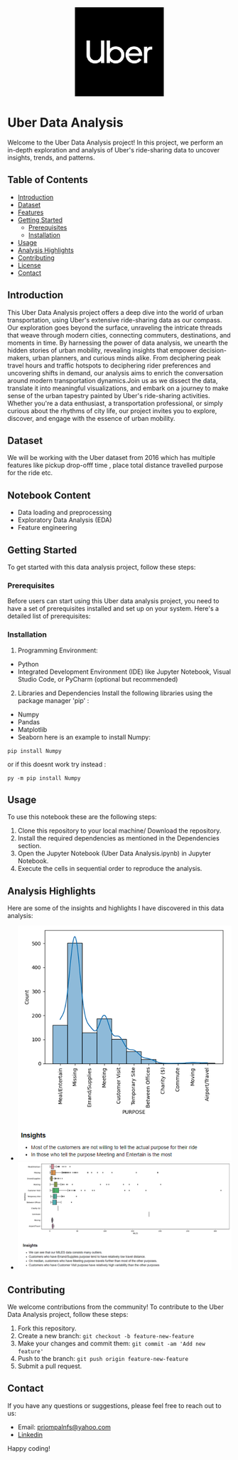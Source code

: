 <div align="center">
  <img src="img/538264.png" alt="Uber Logo" width="200" height="200">
</div>

# Uber Data Analysis

Welcome to the Uber Data Analysis project! In this project, we perform an in-depth exploration and analysis of Uber's ride-sharing data to uncover insights, trends, and patterns.


## Table of Contents

- [Introduction](#introduction)
- [Dataset](#dataset)
- [Features](#features)
- [Getting Started](#getting-started)
  - [Prerequisites](#prerequisites)
  - [Installation](#installation)
- [Usage](#usage)
- [Analysis Highlights](#analysis-highlights)
- [Contributing](#contributing)
- [License](#license)
- [Contact](#contact)

## Introduction

This Uber Data Analysis project offers a deep dive into the world of urban transportation, using Uber's extensive ride-sharing data as our compass. Our exploration goes beyond the surface, unraveling the intricate threads that weave through modern cities, connecting commuters, destinations, and moments in time. By harnessing the power of data analysis, we unearth the hidden stories of urban mobility, revealing insights that empower decision-makers, urban planners, and curious minds alike. From deciphering peak travel hours and traffic hotspots to deciphering rider preferences and uncovering shifts in demand, our analysis aims to enrich the conversation around modern transportation dynamics.Join us as we dissect the data, translate it into meaningful visualizations, and embark on a journey to make sense of the urban tapestry painted by Uber's ride-sharing activities. Whether you're a data enthusiast, a transportation professional, or simply curious about the rhythms of city life, our project invites you to explore, discover, and engage with the essence of urban mobility.

## Dataset

We will be working with the Uber dataset from 2016 which has multiple features like pickup drop-offf time , place total distance travelled purpose for the ride etc.

## Notebook Content

- Data loading and preprocessing
- Exploratory Data Analysis (EDA)
- Feature engineering

## Getting Started

To get started with this data analysis project, follow these steps:

### Prerequisites

Before users can start using this Uber data analysis project, you need to have a set of prerequisites installed and set up on your system. Here's a detailed list of prerequisites:

### Installation


1. Programming Environment:
- Python 
- Integrated Development Environment (IDE) like Jupyter Notebook, Visual Studio Code, or PyCharm (optional but recommended)
2. Libraries and Dependencies
Install the following libraries using the package manager 'pip' :
- Numpy
- Pandas
- Matplotlib
- Seaborn
here is an example to install Numpy:
```{python}
pip install Numpy
```
or if this doesnt work try instead :
```{python}
py -m pip install Numpy
```

## Usage

To use this notebook these are the following steps: 
1. Clone this repository to your local machine/ Download the repository.
2. Install the required dependencies as mentioned in the Dependencies section.
3. Open the Jupyter Notebook (Uber Data Analysis.ipynb) in Jupyter Notebook.
4. Execute the cells in sequential order to reproduce the analysis.

## Analysis Highlights

Here are some of the insights and highlights I have discovered in this data analysis:

- ![Alt text](img/BArplot.png "Histogram of Purpose")
- ![Alt text](img/boxplot.png "Boxplot")

## Contributing

We welcome contributions from the community! To contribute to the Uber Data Analysis project, follow these steps:

1. Fork this repository.
2. Create a new branch: `git checkout -b feature-new-feature`
3. Make your changes and commit them: `git commit -am 'Add new feature'`
4. Push to the branch: `git push origin feature-new-feature`
5. Submit a pull request.

## Contact

If you have any questions or suggestions, please feel free to reach out to us:

- Email: priompalnfs@yahoo.com
- [Linkedin](https://www.linkedin.com/in/priom-pal-b32961194/)

Happy coding!
